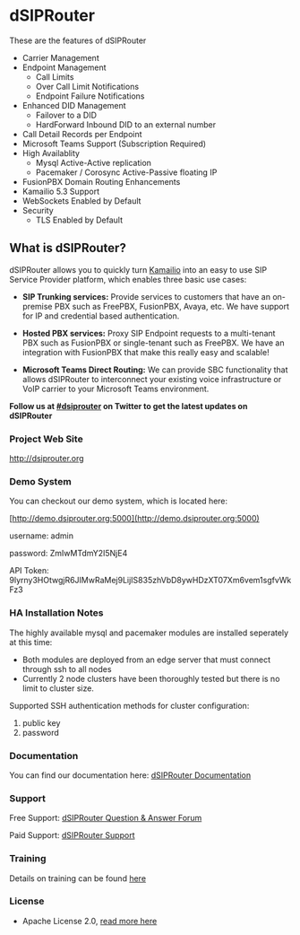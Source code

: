 # dSIPRouter

These are the features of dSIPRouter 

* Carrier Management
* Endpoint Management
  * Call Limits
  * Over Call Limit Notifications
  * Endpoint Failure Notifications
* Enhanced DID Management
  *  Failover to a DID
  * HardForward Inbound DID to an external number
* Call Detail Records per Endpoint
* Microsoft Teams Support (Subscription Required)
* High Availablity
  * Mysql Active-Active replication
  * Pacemaker / Corosync Active-Passive floating IP
* FusionPBX Domain Routing Enhancements
* Kamailio 5.3 Support
* WebSockets Enabled by Default
* Security 
  * TLS Enabled by Default

## What is dSIPRouter?

dSIPRouter allows you to quickly turn [Kamailio](https://www.kamailio.org/) into an easy to use SIP Service Provider platform, which enables three basic use cases:

- **SIP Trunking services:** Provide services to customers that have an on-premise PBX such as FreePBX, FusionPBX, Avaya, etc.  We have support for IP and credential based authentication.

- **Hosted PBX services:** Proxy SIP Endpoint requests to a multi-tenant PBX such as FusionPBX or single-tenant such as FreePBX. We have an integration with FusionPBX that make this really easy and scalable!

- **Microsoft Teams Direct Routing:** We can provide SBC functionality that allows dSIPRouter to interconnect your existing voice infrastructure or VoIP carrier to your Microsoft Teams environment.  

**Follow us at [#dsiprouter](https://twitter.com/dsiprouter) on Twitter to get the latest updates on dSIPRouter**

### Project Web Site

http://dsiprouter.org

### Demo System

You can checkout our demo system, which is located here:

[http://demo.dsiprouter.org:5000](http://demo.dsiprouter.org:5000)

username: admin

password: ZmIwMTdmY2I5NjE4

API Token: 9lyrny3HOtwgjR6JIMwRaMej9LijIS835zhVbD8ywHDzXT07Xm6vem1sgfvWkFz3

### HA Installation Notes

The highly available mysql and pacemaker modules are installed seperately at this time:

- Both modules are deployed from an edge server that must connect through ssh to all nodes
- Currently 2 node clusters have been thoroughly tested but there is no limit to cluster size.

Supported SSH authentication methods for cluster configuration:

1. public key
2. password

### Documentation

You can find our documentation here: [dSIPRouter Documentation](https://dsiprouter.readthedocs.io/en/latest)

### Support

Free Support: [dSIPRouter Question & Answer Forum](https://groups.google.com/forum/#!forum/dsiprouter)

Paid Support: [dSIPRouter Support](http://dsiprouter.org/#fh5co-support-section)

### Training

Details on training can be found [here](https://dopensource.com/product/dsiprouter-admin-course/)

### License

* Apache License 2.0, [read more here](./LICENSE)
